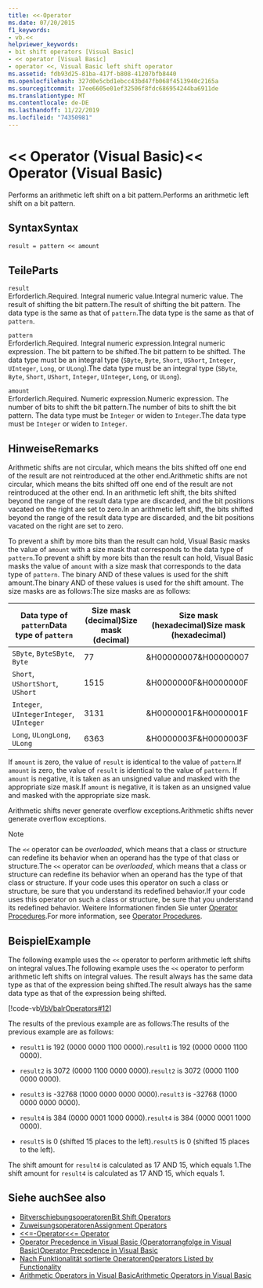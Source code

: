 ```yaml
---
title: <<-Operator
ms.date: 07/20/2015
f1_keywords:
- vb.<<
helpviewer_keywords:
- bit shift operators [Visual Basic]
- << operator [Visual Basic]
- operator <<, Visual Basic left shift operator
ms.assetid: fdb93d25-81ba-417f-b808-41207bfb8440
ms.openlocfilehash: 327d0e5cbd1ebcc43bd47fb068f4513940c2165a
ms.sourcegitcommit: 17ee6605e01ef32506f8fdc686954244ba6911de
ms.translationtype: MT
ms.contentlocale: de-DE
ms.lasthandoff: 11/22/2019
ms.locfileid: "74350981"
---
```

# <a name="-operator-visual-basic"></a><span data-ttu-id="5d468-102">\<\< Operator (Visual Basic)</span><span class="sxs-lookup"><span data-stu-id="5d468-102">\<\< Operator (Visual Basic)</span></span>
<span data-ttu-id="5d468-103">Performs an arithmetic left shift on a bit pattern.</span><span class="sxs-lookup"><span data-stu-id="5d468-103">Performs an arithmetic left shift on a bit pattern.</span></span>  
  
## <a name="syntax"></a><span data-ttu-id="5d468-104">Syntax</span><span class="sxs-lookup"><span data-stu-id="5d468-104">Syntax</span></span>  
  
```vb  
result = pattern << amount  
```  
  
## <a name="parts"></a><span data-ttu-id="5d468-105">Teile</span><span class="sxs-lookup"><span data-stu-id="5d468-105">Parts</span></span>  
 `result`  
 <span data-ttu-id="5d468-106">Erforderlich.</span><span class="sxs-lookup"><span data-stu-id="5d468-106">Required.</span></span> <span data-ttu-id="5d468-107">Integral numeric value.</span><span class="sxs-lookup"><span data-stu-id="5d468-107">Integral numeric value.</span></span> <span data-ttu-id="5d468-108">The result of shifting the bit pattern.</span><span class="sxs-lookup"><span data-stu-id="5d468-108">The result of shifting the bit pattern.</span></span> <span data-ttu-id="5d468-109">The data type is the same as that of `pattern`.</span><span class="sxs-lookup"><span data-stu-id="5d468-109">The data type is the same as that of `pattern`.</span></span>  
  
 `pattern`  
 <span data-ttu-id="5d468-110">Erforderlich.</span><span class="sxs-lookup"><span data-stu-id="5d468-110">Required.</span></span> <span data-ttu-id="5d468-111">Integral numeric expression.</span><span class="sxs-lookup"><span data-stu-id="5d468-111">Integral numeric expression.</span></span> <span data-ttu-id="5d468-112">The bit pattern to be shifted.</span><span class="sxs-lookup"><span data-stu-id="5d468-112">The bit pattern to be shifted.</span></span> <span data-ttu-id="5d468-113">The data type must be an integral type (`SByte`, `Byte`, `Short`, `UShort`, `Integer`, `UInteger`, `Long`, or `ULong`).</span><span class="sxs-lookup"><span data-stu-id="5d468-113">The data type must be an integral type (`SByte`, `Byte`, `Short`, `UShort`, `Integer`, `UInteger`, `Long`, or `ULong`).</span></span>  
  
 `amount`  
 <span data-ttu-id="5d468-114">Erforderlich.</span><span class="sxs-lookup"><span data-stu-id="5d468-114">Required.</span></span> <span data-ttu-id="5d468-115">Numeric expression.</span><span class="sxs-lookup"><span data-stu-id="5d468-115">Numeric expression.</span></span> <span data-ttu-id="5d468-116">The number of bits to shift the bit pattern.</span><span class="sxs-lookup"><span data-stu-id="5d468-116">The number of bits to shift the bit pattern.</span></span> <span data-ttu-id="5d468-117">The data type must be `Integer` or widen to `Integer`.</span><span class="sxs-lookup"><span data-stu-id="5d468-117">The data type must be `Integer` or widen to `Integer`.</span></span>  
  
## <a name="remarks"></a><span data-ttu-id="5d468-118">Hinweise</span><span class="sxs-lookup"><span data-stu-id="5d468-118">Remarks</span></span>  
 <span data-ttu-id="5d468-119">Arithmetic shifts are not circular, which means the bits shifted off one end of the result are not reintroduced at the other end.</span><span class="sxs-lookup"><span data-stu-id="5d468-119">Arithmetic shifts are not circular, which means the bits shifted off one end of the result are not reintroduced at the other end.</span></span> <span data-ttu-id="5d468-120">In an arithmetic left shift, the bits shifted beyond the range of the result data type are discarded, and the bit positions vacated on the right are set to zero.</span><span class="sxs-lookup"><span data-stu-id="5d468-120">In an arithmetic left shift, the bits shifted beyond the range of the result data type are discarded, and the bit positions vacated on the right are set to zero.</span></span>  
  
 <span data-ttu-id="5d468-121">To prevent a shift by more bits than the result can hold, Visual Basic masks the value of `amount` with a size mask that corresponds to the data type of `pattern`.</span><span class="sxs-lookup"><span data-stu-id="5d468-121">To prevent a shift by more bits than the result can hold, Visual Basic masks the value of `amount` with a size mask that corresponds to the data type of `pattern`.</span></span> <span data-ttu-id="5d468-122">The binary AND of these values is used for the shift amount.</span><span class="sxs-lookup"><span data-stu-id="5d468-122">The binary AND of these values is used for the shift amount.</span></span> <span data-ttu-id="5d468-123">The size masks are as follows:</span><span class="sxs-lookup"><span data-stu-id="5d468-123">The size masks are as follows:</span></span>  
  
|<span data-ttu-id="5d468-124">Data type of `pattern`</span><span class="sxs-lookup"><span data-stu-id="5d468-124">Data type of `pattern`</span></span>|<span data-ttu-id="5d468-125">Size mask (decimal)</span><span class="sxs-lookup"><span data-stu-id="5d468-125">Size mask (decimal)</span></span>|<span data-ttu-id="5d468-126">Size mask (hexadecimal)</span><span class="sxs-lookup"><span data-stu-id="5d468-126">Size mask (hexadecimal)</span></span>|  
|----------------------------|---------------------------|-------------------------------|  
|<span data-ttu-id="5d468-127">`SByte`, `Byte`</span><span class="sxs-lookup"><span data-stu-id="5d468-127">`SByte`, `Byte`</span></span>|<span data-ttu-id="5d468-128">7</span><span class="sxs-lookup"><span data-stu-id="5d468-128">7</span></span>|<span data-ttu-id="5d468-129">&H00000007</span><span class="sxs-lookup"><span data-stu-id="5d468-129">&H00000007</span></span>|  
|<span data-ttu-id="5d468-130">`Short`, `UShort`</span><span class="sxs-lookup"><span data-stu-id="5d468-130">`Short`, `UShort`</span></span>|<span data-ttu-id="5d468-131">15</span><span class="sxs-lookup"><span data-stu-id="5d468-131">15</span></span>|<span data-ttu-id="5d468-132">&H0000000F</span><span class="sxs-lookup"><span data-stu-id="5d468-132">&H0000000F</span></span>|  
|<span data-ttu-id="5d468-133">`Integer`, `UInteger`</span><span class="sxs-lookup"><span data-stu-id="5d468-133">`Integer`, `UInteger`</span></span>|<span data-ttu-id="5d468-134">31</span><span class="sxs-lookup"><span data-stu-id="5d468-134">31</span></span>|<span data-ttu-id="5d468-135">&H0000001F</span><span class="sxs-lookup"><span data-stu-id="5d468-135">&H0000001F</span></span>|  
|<span data-ttu-id="5d468-136">`Long`, `ULong`</span><span class="sxs-lookup"><span data-stu-id="5d468-136">`Long`, `ULong`</span></span>|<span data-ttu-id="5d468-137">63</span><span class="sxs-lookup"><span data-stu-id="5d468-137">63</span></span>|<span data-ttu-id="5d468-138">&H0000003F</span><span class="sxs-lookup"><span data-stu-id="5d468-138">&H0000003F</span></span>|  
  
 <span data-ttu-id="5d468-139">If `amount` is zero, the value of `result` is identical to the value of `pattern`.</span><span class="sxs-lookup"><span data-stu-id="5d468-139">If `amount` is zero, the value of `result` is identical to the value of `pattern`.</span></span> <span data-ttu-id="5d468-140">If `amount` is negative, it is taken as an unsigned value and masked with the appropriate size mask.</span><span class="sxs-lookup"><span data-stu-id="5d468-140">If `amount` is negative, it is taken as an unsigned value and masked with the appropriate size mask.</span></span>  
  
 <span data-ttu-id="5d468-141">Arithmetic shifts never generate overflow exceptions.</span><span class="sxs-lookup"><span data-stu-id="5d468-141">Arithmetic shifts never generate overflow exceptions.</span></span>  
  
> [!NOTE]
> <span data-ttu-id="5d468-142">The `<<` operator can be *overloaded*, which means that a class or structure can redefine its behavior when an operand has the type of that class or structure.</span><span class="sxs-lookup"><span data-stu-id="5d468-142">The `<<` operator can be *overloaded*, which means that a class or structure can redefine its behavior when an operand has the type of that class or structure.</span></span> <span data-ttu-id="5d468-143">If your code uses this operator on such a class or structure, be sure that you understand its redefined behavior.</span><span class="sxs-lookup"><span data-stu-id="5d468-143">If your code uses this operator on such a class or structure, be sure that you understand its redefined behavior.</span></span> <span data-ttu-id="5d468-144">Weitere Informationen finden Sie unter [Operator Procedures](../../../visual-basic/programming-guide/language-features/procedures/operator-procedures.md).</span><span class="sxs-lookup"><span data-stu-id="5d468-144">For more information, see [Operator Procedures](../../../visual-basic/programming-guide/language-features/procedures/operator-procedures.md).</span></span>  
  
## <a name="example"></a><span data-ttu-id="5d468-145">Beispiel</span><span class="sxs-lookup"><span data-stu-id="5d468-145">Example</span></span>  
 <span data-ttu-id="5d468-146">The following example uses the `<<` operator to perform arithmetic left shifts on integral values.</span><span class="sxs-lookup"><span data-stu-id="5d468-146">The following example uses the `<<` operator to perform arithmetic left shifts on integral values.</span></span> <span data-ttu-id="5d468-147">The result always has the same data type as that of the expression being shifted.</span><span class="sxs-lookup"><span data-stu-id="5d468-147">The result always has the same data type as that of the expression being shifted.</span></span>  
  
 [!code-vb[VbVbalrOperators#12](~/samples/snippets/visualbasic/VS_Snippets_VBCSharp/VbVbalrOperators/VB/Class1.vb#12)]  
  
 <span data-ttu-id="5d468-148">The results of the previous example are as follows:</span><span class="sxs-lookup"><span data-stu-id="5d468-148">The results of the previous example are as follows:</span></span>  
  
- <span data-ttu-id="5d468-149">`result1` is 192 (0000 0000 1100 0000).</span><span class="sxs-lookup"><span data-stu-id="5d468-149">`result1` is 192 (0000 0000 1100 0000).</span></span>  
  
- <span data-ttu-id="5d468-150">`result2` is 3072 (0000 1100 0000 0000).</span><span class="sxs-lookup"><span data-stu-id="5d468-150">`result2` is 3072 (0000 1100 0000 0000).</span></span>  
  
- <span data-ttu-id="5d468-151">`result3` is -32768 (1000 0000 0000 0000).</span><span class="sxs-lookup"><span data-stu-id="5d468-151">`result3` is -32768 (1000 0000 0000 0000).</span></span>  
  
- <span data-ttu-id="5d468-152">`result4` is 384 (0000 0001 1000 0000).</span><span class="sxs-lookup"><span data-stu-id="5d468-152">`result4` is 384 (0000 0001 1000 0000).</span></span>  
  
- <span data-ttu-id="5d468-153">`result5` is 0 (shifted 15 places to the left).</span><span class="sxs-lookup"><span data-stu-id="5d468-153">`result5` is 0 (shifted 15 places to the left).</span></span>  
  
 <span data-ttu-id="5d468-154">The shift amount for `result4` is calculated as 17 AND 15, which equals 1.</span><span class="sxs-lookup"><span data-stu-id="5d468-154">The shift amount for `result4` is calculated as 17 AND 15, which equals 1.</span></span>  
  
## <a name="see-also"></a><span data-ttu-id="5d468-155">Siehe auch</span><span class="sxs-lookup"><span data-stu-id="5d468-155">See also</span></span>

- [<span data-ttu-id="5d468-156">Bitverschiebungsoperatoren</span><span class="sxs-lookup"><span data-stu-id="5d468-156">Bit Shift Operators</span></span>](../../../visual-basic/language-reference/operators/bit-shift-operators.md)
- [<span data-ttu-id="5d468-157">Zuweisungsoperatoren</span><span class="sxs-lookup"><span data-stu-id="5d468-157">Assignment Operators</span></span>](../../../visual-basic/language-reference/operators/assignment-operators.md)
- [<span data-ttu-id="5d468-158"><<=-Operator</span><span class="sxs-lookup"><span data-stu-id="5d468-158"><<= Operator</span></span>](../../../visual-basic/language-reference/operators/left-shift-assignment-operator.md)
- [<span data-ttu-id="5d468-159">Operator Precedence in Visual Basic (Operatorrangfolge in Visual Basic)</span><span class="sxs-lookup"><span data-stu-id="5d468-159">Operator Precedence in Visual Basic</span></span>](../../../visual-basic/language-reference/operators/operator-precedence.md)
- [<span data-ttu-id="5d468-160">Nach Funktionalität sortierte Operatoren</span><span class="sxs-lookup"><span data-stu-id="5d468-160">Operators Listed by Functionality</span></span>](../../../visual-basic/language-reference/operators/operators-listed-by-functionality.md)
- [<span data-ttu-id="5d468-161">Arithmetic Operators in Visual Basic</span><span class="sxs-lookup"><span data-stu-id="5d468-161">Arithmetic Operators in Visual Basic</span></span>](../../../visual-basic/programming-guide/language-features/operators-and-expressions/arithmetic-operators.md)
